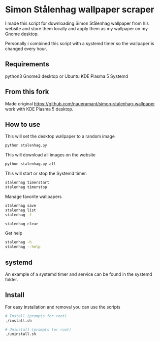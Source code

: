 # Simon Stålenhag wallpaper scraper

I made this script for downloading Simon Stålenhag wallpaper from his website and store them locally and apply them as my wallpaper on my Gnome desktop.

Personally i combined this script with a systemd timer so the wallpaper is changed every hour.
## Requirements

python3
Gnome3 desktop or Ubuntu KDE Plasma 5
Systemd

## From this fork

Made original https://github.com/naueramant/simon-stalenhag-wallpaper work with KDE Plasma 5 desktop.

## How to use

This will set the desktop wallpaper to a random image

```sh
python stalenhag.py
```

This will download all images on the website

```sh
python stalenhag.py all
```

This will start or stop the Systemd timer.

```sh
stalenhag timerstart
stalenhag timerstop
```

Manage favorite wallpapers

```sh
stalenhag save
stalenhag list
stalenhag -f

stalenhag clear
```

Get help

```sh
stalenhag -h
stalenhag --help
```

## systemd

An example of a systemd timer and service can be found in the systemd folder.

## Install

For easy installation and removal you can use the scripts

```sh
# Install (prompts for root)
./install.sh

# Uninstall (prompts for root)
./uninstall.sh
```
